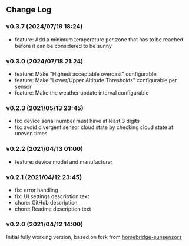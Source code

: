 ## Change Log

### v0.3.7 (2024/07/19 18:24)
- feature: Add a minimum temperature per zone that has to be reached before it can be considered to be sunny

### v0.3.0 (2024/07/18 21:24)
- feature: Make "Highest acceptable overcast" configurable
- feature: Make "Lower/Upper Altitude Thresholds" configurable per sensor
- feature: Make the weather update interval configurable

### v0.2.3 (2021/05/13 23:45)
- fix: device serial number must have at least 3 digits
- fix: avoid divergent sensor cloud state by checking cloud state at uneven times

### v0.2.2 (2021/04/13 01:00)
- feature: device model and manufacturer

### v0.2.1 (2021/04/12 23:45)
- fix: error handling
- fix: UI settings description text
- chore: GitHub description
- chore: Readme description text

### v0.2.0 (2021/04/12 14:00)
 Initial fully working version, based on fork from [homebridge-sunsensors](https://github.com/mfkrause/homebridge-sunsensors)
